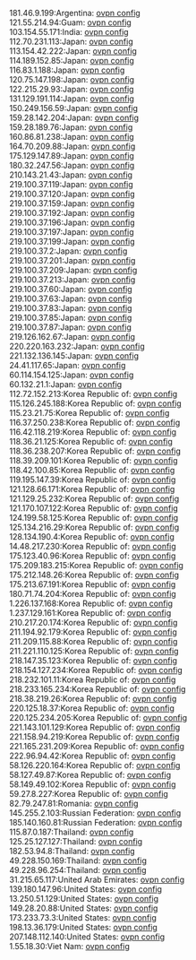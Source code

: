 181.46.9.199:Argentina: [ovpn config](vpn/181_46_9_199.ovpn)  
121.55.214.94:Guam: [ovpn config](vpn/121_55_214_94.ovpn)  
103.154.55.171:India: [ovpn config](vpn/103_154_55_171.ovpn)  
112.70.231.113:Japan: [ovpn config](vpn/112_70_231_113.ovpn)  
113.154.42.222:Japan: [ovpn config](vpn/113_154_42_222.ovpn)  
114.189.152.85:Japan: [ovpn config](vpn/114_189_152_85.ovpn)  
116.83.1.188:Japan: [ovpn config](vpn/116_83_1_188.ovpn)  
120.75.147.198:Japan: [ovpn config](vpn/120_75_147_198.ovpn)  
122.215.29.93:Japan: [ovpn config](vpn/122_215_29_93.ovpn)  
131.129.191.114:Japan: [ovpn config](vpn/131_129_191_114.ovpn)  
150.249.156.59:Japan: [ovpn config](vpn/150_249_156_59.ovpn)  
159.28.142.204:Japan: [ovpn config](vpn/159_28_142_204.ovpn)  
159.28.189.76:Japan: [ovpn config](vpn/159_28_189_76.ovpn)  
160.86.81.238:Japan: [ovpn config](vpn/160_86_81_238.ovpn)  
164.70.209.88:Japan: [ovpn config](vpn/164_70_209_88.ovpn)  
175.129.147.89:Japan: [ovpn config](vpn/175_129_147_89.ovpn)  
180.32.247.56:Japan: [ovpn config](vpn/180_32_247_56.ovpn)  
210.143.21.43:Japan: [ovpn config](vpn/210_143_21_43.ovpn)  
219.100.37.119:Japan: [ovpn config](vpn/219_100_37_119.ovpn)  
219.100.37.120:Japan: [ovpn config](vpn/219_100_37_120.ovpn)  
219.100.37.159:Japan: [ovpn config](vpn/219_100_37_159.ovpn)  
219.100.37.192:Japan: [ovpn config](vpn/219_100_37_192.ovpn)  
219.100.37.196:Japan: [ovpn config](vpn/219_100_37_196.ovpn)  
219.100.37.197:Japan: [ovpn config](vpn/219_100_37_197.ovpn)  
219.100.37.199:Japan: [ovpn config](vpn/219_100_37_199.ovpn)  
219.100.37.2:Japan: [ovpn config](vpn/219_100_37_2.ovpn)  
219.100.37.201:Japan: [ovpn config](vpn/219_100_37_201.ovpn)  
219.100.37.209:Japan: [ovpn config](vpn/219_100_37_209.ovpn)  
219.100.37.213:Japan: [ovpn config](vpn/219_100_37_213.ovpn)  
219.100.37.60:Japan: [ovpn config](vpn/219_100_37_60.ovpn)  
219.100.37.63:Japan: [ovpn config](vpn/219_100_37_63.ovpn)  
219.100.37.83:Japan: [ovpn config](vpn/219_100_37_83.ovpn)  
219.100.37.85:Japan: [ovpn config](vpn/219_100_37_85.ovpn)  
219.100.37.87:Japan: [ovpn config](vpn/219_100_37_87.ovpn)  
219.126.162.67:Japan: [ovpn config](vpn/219_126_162_67.ovpn)  
220.220.163.232:Japan: [ovpn config](vpn/220_220_163_232.ovpn)  
221.132.136.145:Japan: [ovpn config](vpn/221_132_136_145.ovpn)  
24.41.117.65:Japan: [ovpn config](vpn/24_41_117_65.ovpn)  
60.114.154.125:Japan: [ovpn config](vpn/60_114_154_125.ovpn)  
60.132.21.1:Japan: [ovpn config](vpn/60_132_21_1.ovpn)  
112.72.152.213:Korea Republic of: [ovpn config](vpn/112_72_152_213.ovpn)  
115.126.245.188:Korea Republic of: [ovpn config](vpn/115_126_245_188.ovpn)  
115.23.21.75:Korea Republic of: [ovpn config](vpn/115_23_21_75.ovpn)  
116.37.250.238:Korea Republic of: [ovpn config](vpn/116_37_250_238.ovpn)  
116.42.118.219:Korea Republic of: [ovpn config](vpn/116_42_118_219.ovpn)  
118.36.21.125:Korea Republic of: [ovpn config](vpn/118_36_21_125.ovpn)  
118.36.238.207:Korea Republic of: [ovpn config](vpn/118_36_238_207.ovpn)  
118.39.209.101:Korea Republic of: [ovpn config](vpn/118_39_209_101.ovpn)  
118.42.100.85:Korea Republic of: [ovpn config](vpn/118_42_100_85.ovpn)  
119.195.147.39:Korea Republic of: [ovpn config](vpn/119_195_147_39.ovpn)  
121.128.66.171:Korea Republic of: [ovpn config](vpn/121_128_66_171.ovpn)  
121.129.25.232:Korea Republic of: [ovpn config](vpn/121_129_25_232.ovpn)  
121.170.107.122:Korea Republic of: [ovpn config](vpn/121_170_107_122.ovpn)  
124.199.58.125:Korea Republic of: [ovpn config](vpn/124_199_58_125.ovpn)  
125.134.216.29:Korea Republic of: [ovpn config](vpn/125_134_216_29.ovpn)  
128.134.190.4:Korea Republic of: [ovpn config](vpn/128_134_190_4.ovpn)  
14.48.217.230:Korea Republic of: [ovpn config](vpn/14_48_217_230.ovpn)  
175.123.40.96:Korea Republic of: [ovpn config](vpn/175_123_40_96.ovpn)  
175.209.183.215:Korea Republic of: [ovpn config](vpn/175_209_183_215.ovpn)  
175.212.148.26:Korea Republic of: [ovpn config](vpn/175_212_148_26.ovpn)  
175.213.67.191:Korea Republic of: [ovpn config](vpn/175_213_67_191.ovpn)  
180.71.74.204:Korea Republic of: [ovpn config](vpn/180_71_74_204.ovpn)  
1.226.137.168:Korea Republic of: [ovpn config](vpn/1_226_137_168.ovpn)  
1.237.129.161:Korea Republic of: [ovpn config](vpn/1_237_129_161.ovpn)  
210.217.20.174:Korea Republic of: [ovpn config](vpn/210_217_20_174.ovpn)  
211.194.92.179:Korea Republic of: [ovpn config](vpn/211_194_92_179.ovpn)  
211.209.115.88:Korea Republic of: [ovpn config](vpn/211_209_115_88.ovpn)  
211.221.110.125:Korea Republic of: [ovpn config](vpn/211_221_110_125.ovpn)  
218.147.35.123:Korea Republic of: [ovpn config](vpn/218_147_35_123.ovpn)  
218.154.127.234:Korea Republic of: [ovpn config](vpn/218_154_127_234.ovpn)  
218.232.101.11:Korea Republic of: [ovpn config](vpn/218_232_101_11.ovpn)  
218.233.165.234:Korea Republic of: [ovpn config](vpn/218_233_165_234.ovpn)  
218.38.219.26:Korea Republic of: [ovpn config](vpn/218_38_219_26.ovpn)  
220.125.18.37:Korea Republic of: [ovpn config](vpn/220_125_18_37.ovpn)  
220.125.234.205:Korea Republic of: [ovpn config](vpn/220_125_234_205.ovpn)  
221.143.101.129:Korea Republic of: [ovpn config](vpn/221_143_101_129.ovpn)  
221.158.94.219:Korea Republic of: [ovpn config](vpn/221_158_94_219.ovpn)  
221.165.231.209:Korea Republic of: [ovpn config](vpn/221_165_231_209.ovpn)  
222.96.94.42:Korea Republic of: [ovpn config](vpn/222_96_94_42.ovpn)  
58.126.220.164:Korea Republic of: [ovpn config](vpn/58_126_220_164.ovpn)  
58.127.49.87:Korea Republic of: [ovpn config](vpn/58_127_49_87.ovpn)  
58.149.49.102:Korea Republic of: [ovpn config](vpn/58_149_49_102.ovpn)  
59.27.8.227:Korea Republic of: [ovpn config](vpn/59_27_8_227.ovpn)  
82.79.247.81:Romania: [ovpn config](vpn/82_79_247_81.ovpn)  
145.255.2.103:Russian Federation: [ovpn config](vpn/145_255_2_103.ovpn)  
185.140.160.81:Russian Federation: [ovpn config](vpn/185_140_160_81.ovpn)  
115.87.0.187:Thailand: [ovpn config](vpn/115_87_0_187.ovpn)  
125.25.127.127:Thailand: [ovpn config](vpn/125_25_127_127.ovpn)  
182.53.94.8:Thailand: [ovpn config](vpn/182_53_94_8.ovpn)  
49.228.150.169:Thailand: [ovpn config](vpn/49_228_150_169.ovpn)  
49.228.96.254:Thailand: [ovpn config](vpn/49_228_96_254.ovpn)  
31.215.65.117:United Arab Emirates: [ovpn config](vpn/31_215_65_117.ovpn)  
139.180.147.96:United States: [ovpn config](vpn/139_180_147_96.ovpn)  
13.250.51.129:United States: [ovpn config](vpn/13_250_51_129.ovpn)  
149.28.20.88:United States: [ovpn config](vpn/149_28_20_88.ovpn)  
173.233.73.3:United States: [ovpn config](vpn/173_233_73_3.ovpn)  
198.13.36.179:United States: [ovpn config](vpn/198_13_36_179.ovpn)  
207.148.112.140:United States: [ovpn config](vpn/207_148_112_140.ovpn)  
1.55.18.30:Viet Nam: [ovpn config](vpn/1_55_18_30.ovpn)  
